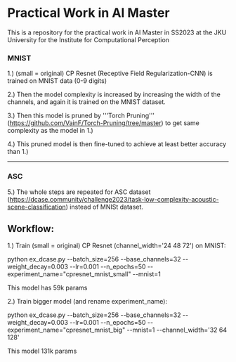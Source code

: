 # Practical Work in AI Master
This is a repository for the practical work in AI Master in SS2023 at the JKU University for the Institute for Computational Perception

### MNIST
1.) (small = original) CP Resnet (Receptive Field Regularization-CNN) is trained on MNIST data (0-9 digits) 

2.) Then the model complexity is increased by increasing the width of the channels, and again it is trained on the MNIST dataset.

3.) Then this model is pruned by '''Torch Pruning''' (https://github.com/VainF/Torch-Pruning/tree/master) to get same complexity as the model in 1.)

4.) This pruned model is then fine-tuned to achieve at least better accuracy than 1.)

--------------------------------------------------------------------------------------------------------------------------------------------------------------------
### ASC
5.) The whole steps are repeated for ASC dataset (https://dcase.community/challenge2023/task-low-complexity-acoustic-scene-classification) instead of MNISt dataset.



## Workflow:

1.) Train (small = original) CP Resnet (channel_width='24 48 72') on MNIST:

python ex_dcase.py --batch_size=256 --base_channels=32 --weight_decay=0.003 --lr=0.001 --n_epochs=50 --experiment_name="cpresnet_mnist_small" --mnist=1

This model has 59k params

2.) Train bigger model (and rename experiment_name):

python ex_dcase.py --batch_size=256 --base_channels=32 --weight_decay=0.003 --lr=0.001 --n_epochs=50 --experiment_name="cpresnet_mnist_big" --mnist=1 --channel_width='32 64 128'

This model 131k params
